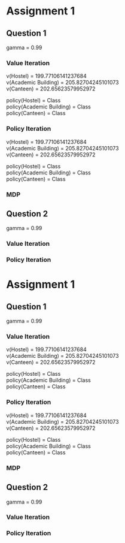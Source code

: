
# Assignment 1

## Question 1
gamma = 0.99

### Value Iteration
v(Hostel) = 199.77106141237684\
v(Academic Building) = 205.82704245101073\
v(Canteen) = 202.65623579952972

policy(Hostel) = Class\
policy(Academic Building) = Class\
policy(Canteen) = Class

### Policy Iteration
v(Hostel) = 199.77106141237684\
v(Academic Building) = 205.82704245101073\
v(Canteen) = 202.65623579952972

policy(Hostel) = Class\
policy(Academic Building) = Class\
policy(Canteen) = Class

### MDP


## Question 2
gamma = 0.99
### Value Iteration
### Policy Iteration
# Assignment 1

## Question 1
gamma = 0.99

### Value Iteration
v(Hostel) = 199.77106141237684\
v(Academic Building) = 205.82704245101073\
v(Canteen) = 202.65623579952972

policy(Hostel) = Class\
policy(Academic Building) = Class\
policy(Canteen) = Class

### Policy Iteration
v(Hostel) = 199.77106141237684\
v(Academic Building) = 205.82704245101073\
v(Canteen) = 202.65623579952972

policy(Hostel) = Class\
policy(Academic Building) = Class\
policy(Canteen) = Class

### MDP


## Question 2
gamma = 0.99
### Value Iteration
### Policy Iteration
